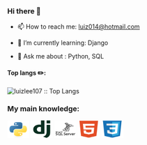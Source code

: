### Hi there 👋


- 📫 How to reach me: luiz014@hotmail.com

- 🌱 I’m currently learning: Django
- 💬 Ask me about : Python, SQL           

<!-- <img src="https://cdn.jsdelivr.net/gh/devicons/devicon/icons/linux/linux-original.svg" width="40" height="40"/> -->



<h4 align="left">Top langs ✏️:</h4>

<p align="left"><img src="https://github-readme-stats.vercel.app/api/top-langs/?username=luizlee107&langs_count=10&theme=tokyonight&layout=compact" alt="luizlee107 :: Top Langs" /></p>




### My main knowledge: 

<img align="center" alt="RoDalex-PYTHON" height="40" width="50" src="https://github.com/devicons/devicon/blob/master/icons/python/python-original.svg">

<img align="center" alt="Rodalex-Django" height="40" width="50" src="https://github.com/devicons/devicon/blob/master/icons/django/django-plain.svg">

<img align="center" alt="Rodalex-SQLServer" height="40" width="50" src="https://github.com/devicons/devicon/blob/master/icons/microsoftsqlserver/microsoftsqlserver-plain-wordmark.svg">

<img align="center" alt="Rodalex-HTML5" height="40" width="50" src="https://github.com/devicons/devicon/blob/master/icons/html5/html5-plain.svg">
  
<img align="center" alt="Rodalex-CSS3" height="40" width="50" src="https://github.com/devicons/devicon/blob/master/icons/css3/css3-original.svg">

